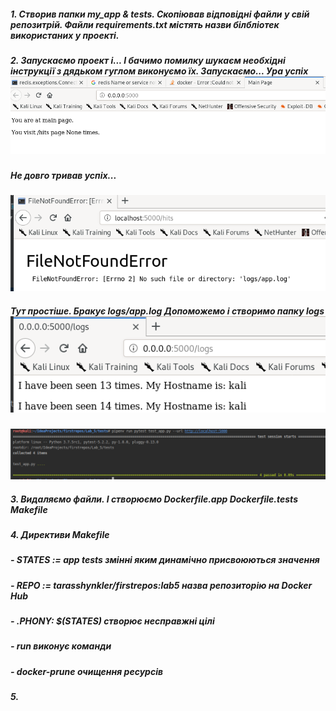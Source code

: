 ##### 1. Створив папки my_app & tests. Скопіював відповідні файли у свій репозитрій. Файли requirements.txt містять назви білбліотек використаних у проекті.
##### 2. Запускаємо проект і... І бачимо помилку шукаєм необхідні інструкції з дядьком гуглом виконуємо їх. Запускаємо... Ура успіх![Screenshot](screenshots/Screenshot1.png)
##### Не довго тривав успіх...
![Screenshot](screenshots/Screenshot2.png)
##### Тут простіше. Бракує logs/app.log Допоможемо і створимо папку logs![Screenshot](screenshots/Screenshot3.png)
![Screenshot](screenshots/Screenshot4.png)
##### 3. Видаляємо файли. І створюємо Dockerfile.app Dockerfile.tests Makefile
##### 4. Директиви Makefile
##### - STATES := app tests змінні яким динамічно присвоюються значення
##### - REPO := tarasshynkler/firstrepos:lab5 назва репозиторію на Docker Hub
##### - .PHONY: $(STATES) створює несправжні цілі
##### - run виконує команди
##### - docker-prune очищення ресурсів
##### 5. 
